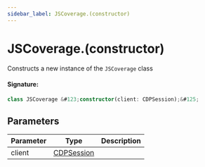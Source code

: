 ```yaml
---
sidebar_label: JSCoverage.(constructor)
---
```


# JSCoverage.(constructor)

Constructs a new instance of the `JSCoverage` class

#### Signature:

```typescript
class JSCoverage &#123;constructor(client: CDPSession);&#125;
```

## Parameters

| Parameter | Type                                    | Description |
| --------- | --------------------------------------- | ----------- |
| client    | [CDPSession](./puppeteer.cdpsession.md) |             |
